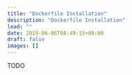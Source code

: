 ```yaml
---
title: "Dockerfile Installation"
description: "Dockerfile Installation"
lead: ""
date: 2019-06-06T08:49:15+00:00
draft: false
images: []
---
```


TODO